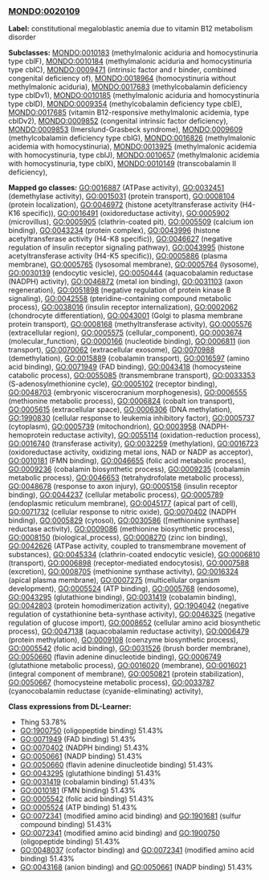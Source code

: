 
### [MONDO:0020109](http://purl.obolibrary.org/obo/MONDO_0020109)
**Label:** constitutional megaloblastic anemia due to vitamin B12 metabolism disorder

**Subclasses:** [MONDO:0010183](http://purl.obolibrary.org/obo/MONDO_0010183) (methylmalonic aciduria and homocystinuria type cblF), [MONDO:0010184](http://purl.obolibrary.org/obo/MONDO_0010184) (methylmalonic aciduria and homocystinuria type cblC), [MONDO:0009471](http://purl.obolibrary.org/obo/MONDO_0009471) (intrinsic factor and r binder, combined congenital deficiency of), [MONDO:0018964](http://purl.obolibrary.org/obo/MONDO_0018964) (homocystinuria without methylmalonic aciduria), [MONDO:0017683](http://purl.obolibrary.org/obo/MONDO_0017683) (methylcobalamin deficiency type cblDv1), [MONDO:0010185](http://purl.obolibrary.org/obo/MONDO_0010185) (methylmalonic aciduria and homocystinuria type cblD), [MONDO:0009354](http://purl.obolibrary.org/obo/MONDO_0009354) (methylcobalamin deficiency type cblE), [MONDO:0017685](http://purl.obolibrary.org/obo/MONDO_0017685) (vitamin B12-responsive methylmalonic acidemia, type cblDv2), [MONDO:0009852](http://purl.obolibrary.org/obo/MONDO_0009852) (congenital intrinsic factor deficiency), [MONDO:0009853](http://purl.obolibrary.org/obo/MONDO_0009853) (Imerslund-Grasbeck syndrome), [MONDO:0009609](http://purl.obolibrary.org/obo/MONDO_0009609) (methylcobalamin deficiency type cblG), [MONDO:0016826](http://purl.obolibrary.org/obo/MONDO_0016826) (methylmalonic acidemia with homocystinuria), [MONDO:0013925](http://purl.obolibrary.org/obo/MONDO_0013925) (methylmalonic acidemia with homocystinuria, type cblJ), [MONDO:0010657](http://purl.obolibrary.org/obo/MONDO_0010657) (methylmalonic acidemia with homocystinuria, type cblX), [MONDO:0010149](http://purl.obolibrary.org/obo/MONDO_0010149) (transcobalamin II deficiency), 

**Mapped go classes:** [GO:0016887](http://purl.obolibrary.org/obo/GO_0016887) (ATPase activity), [GO:0032451](http://purl.obolibrary.org/obo/GO_0032451) (demethylase activity), [GO:0015031](http://purl.obolibrary.org/obo/GO_0015031) (protein transport), [GO:0008104](http://purl.obolibrary.org/obo/GO_0008104) (protein localization), [GO:0046972](http://purl.obolibrary.org/obo/GO_0046972) (histone acetyltransferase activity (H4-K16 specific)), [GO:0016491](http://purl.obolibrary.org/obo/GO_0016491) (oxidoreductase activity), [GO:0005902](http://purl.obolibrary.org/obo/GO_0005902) (microvillus), [GO:0005905](http://purl.obolibrary.org/obo/GO_0005905) (clathrin-coated pit), [GO:0005509](http://purl.obolibrary.org/obo/GO_0005509) (calcium ion binding), [GO:0043234](http://purl.obolibrary.org/obo/GO_0043234) (protein complex), [GO:0043996](http://purl.obolibrary.org/obo/GO_0043996) (histone acetyltransferase activity (H4-K8 specific)), [GO:0046627](http://purl.obolibrary.org/obo/GO_0046627) (negative regulation of insulin receptor signaling pathway), [GO:0043995](http://purl.obolibrary.org/obo/GO_0043995) (histone acetyltransferase activity (H4-K5 specific)), [GO:0005886](http://purl.obolibrary.org/obo/GO_0005886) (plasma membrane), [GO:0005765](http://purl.obolibrary.org/obo/GO_0005765) (lysosomal membrane), [GO:0005764](http://purl.obolibrary.org/obo/GO_0005764) (lysosome), [GO:0030139](http://purl.obolibrary.org/obo/GO_0030139) (endocytic vesicle), [GO:0050444](http://purl.obolibrary.org/obo/GO_0050444) (aquacobalamin reductase (NADPH) activity), [GO:0046872](http://purl.obolibrary.org/obo/GO_0046872) (metal ion binding), [GO:0031103](http://purl.obolibrary.org/obo/GO_0031103) (axon regeneration), [GO:0051898](http://purl.obolibrary.org/obo/GO_0051898) (negative regulation of protein kinase B signaling), [GO:0042558](http://purl.obolibrary.org/obo/GO_0042558) (pteridine-containing compound metabolic process), [GO:0038016](http://purl.obolibrary.org/obo/GO_0038016) (insulin receptor internalization), [GO:0002062](http://purl.obolibrary.org/obo/GO_0002062) (chondrocyte differentiation), [GO:0043001](http://purl.obolibrary.org/obo/GO_0043001) (Golgi to plasma membrane protein transport), [GO:0008168](http://purl.obolibrary.org/obo/GO_0008168) (methyltransferase activity), [GO:0005576](http://purl.obolibrary.org/obo/GO_0005576) (extracellular region), [GO:0005575](http://purl.obolibrary.org/obo/GO_0005575) (cellular_component), [GO:0003674](http://purl.obolibrary.org/obo/GO_0003674) (molecular_function), [GO:0000166](http://purl.obolibrary.org/obo/GO_0000166) (nucleotide binding), [GO:0006811](http://purl.obolibrary.org/obo/GO_0006811) (ion transport), [GO:0070062](http://purl.obolibrary.org/obo/GO_0070062) (extracellular exosome), [GO:0070988](http://purl.obolibrary.org/obo/GO_0070988) (demethylation), [GO:0015889](http://purl.obolibrary.org/obo/GO_0015889) (cobalamin transport), [GO:0016597](http://purl.obolibrary.org/obo/GO_0016597) (amino acid binding), [GO:0071949](http://purl.obolibrary.org/obo/GO_0071949) (FAD binding), [GO:0043418](http://purl.obolibrary.org/obo/GO_0043418) (homocysteine catabolic process), [GO:0055085](http://purl.obolibrary.org/obo/GO_0055085) (transmembrane transport), [GO:0033353](http://purl.obolibrary.org/obo/GO_0033353) (S-adenosylmethionine cycle), [GO:0005102](http://purl.obolibrary.org/obo/GO_0005102) (receptor binding), [GO:0048703](http://purl.obolibrary.org/obo/GO_0048703) (embryonic viscerocranium morphogenesis), [GO:0006555](http://purl.obolibrary.org/obo/GO_0006555) (methionine metabolic process), [GO:0006824](http://purl.obolibrary.org/obo/GO_0006824) (cobalt ion transport), [GO:0005615](http://purl.obolibrary.org/obo/GO_0005615) (extracellular space), [GO:0006306](http://purl.obolibrary.org/obo/GO_0006306) (DNA methylation), [GO:1990830](http://purl.obolibrary.org/obo/GO_1990830) (cellular response to leukemia inhibitory factor), [GO:0005737](http://purl.obolibrary.org/obo/GO_0005737) (cytoplasm), [GO:0005739](http://purl.obolibrary.org/obo/GO_0005739) (mitochondrion), [GO:0003958](http://purl.obolibrary.org/obo/GO_0003958) (NADPH-hemoprotein reductase activity), [GO:0055114](http://purl.obolibrary.org/obo/GO_0055114) (oxidation-reduction process), [GO:0016740](http://purl.obolibrary.org/obo/GO_0016740) (transferase activity), [GO:0032259](http://purl.obolibrary.org/obo/GO_0032259) (methylation), [GO:0016723](http://purl.obolibrary.org/obo/GO_0016723) (oxidoreductase activity, oxidizing metal ions, NAD or NADP as acceptor), [GO:0010181](http://purl.obolibrary.org/obo/GO_0010181) (FMN binding), [GO:0046655](http://purl.obolibrary.org/obo/GO_0046655) (folic acid metabolic process), [GO:0009236](http://purl.obolibrary.org/obo/GO_0009236) (cobalamin biosynthetic process), [GO:0009235](http://purl.obolibrary.org/obo/GO_0009235) (cobalamin metabolic process), [GO:0046653](http://purl.obolibrary.org/obo/GO_0046653) (tetrahydrofolate metabolic process), [GO:0048678](http://purl.obolibrary.org/obo/GO_0048678) (response to axon injury), [GO:0005158](http://purl.obolibrary.org/obo/GO_0005158) (insulin receptor binding), [GO:0044237](http://purl.obolibrary.org/obo/GO_0044237) (cellular metabolic process), [GO:0005789](http://purl.obolibrary.org/obo/GO_0005789) (endoplasmic reticulum membrane), [GO:0045177](http://purl.obolibrary.org/obo/GO_0045177) (apical part of cell), [GO:0071732](http://purl.obolibrary.org/obo/GO_0071732) (cellular response to nitric oxide), [GO:0070402](http://purl.obolibrary.org/obo/GO_0070402) (NADPH binding), [GO:0005829](http://purl.obolibrary.org/obo/GO_0005829) (cytosol), [GO:0030586](http://purl.obolibrary.org/obo/GO_0030586) ([methionine synthase] reductase activity), [GO:0009086](http://purl.obolibrary.org/obo/GO_0009086) (methionine biosynthetic process), [GO:0008150](http://purl.obolibrary.org/obo/GO_0008150) (biological_process), [GO:0008270](http://purl.obolibrary.org/obo/GO_0008270) (zinc ion binding), [GO:0042626](http://purl.obolibrary.org/obo/GO_0042626) (ATPase activity, coupled to transmembrane movement of substances), [GO:0045334](http://purl.obolibrary.org/obo/GO_0045334) (clathrin-coated endocytic vesicle), [GO:0006810](http://purl.obolibrary.org/obo/GO_0006810) (transport), [GO:0006898](http://purl.obolibrary.org/obo/GO_0006898) (receptor-mediated endocytosis), [GO:0007588](http://purl.obolibrary.org/obo/GO_0007588) (excretion), [GO:0008705](http://purl.obolibrary.org/obo/GO_0008705) (methionine synthase activity), [GO:0016324](http://purl.obolibrary.org/obo/GO_0016324) (apical plasma membrane), [GO:0007275](http://purl.obolibrary.org/obo/GO_0007275) (multicellular organism development), [GO:0005524](http://purl.obolibrary.org/obo/GO_0005524) (ATP binding), [GO:0005768](http://purl.obolibrary.org/obo/GO_0005768) (endosome), [GO:0043295](http://purl.obolibrary.org/obo/GO_0043295) (glutathione binding), [GO:0031419](http://purl.obolibrary.org/obo/GO_0031419) (cobalamin binding), [GO:0042803](http://purl.obolibrary.org/obo/GO_0042803) (protein homodimerization activity), [GO:1904042](http://purl.obolibrary.org/obo/GO_1904042) (negative regulation of cystathionine beta-synthase activity), [GO:0046325](http://purl.obolibrary.org/obo/GO_0046325) (negative regulation of glucose import), [GO:0008652](http://purl.obolibrary.org/obo/GO_0008652) (cellular amino acid biosynthetic process), [GO:0047138](http://purl.obolibrary.org/obo/GO_0047138) (aquacobalamin reductase activity), [GO:0006479](http://purl.obolibrary.org/obo/GO_0006479) (protein methylation), [GO:0009108](http://purl.obolibrary.org/obo/GO_0009108) (coenzyme biosynthetic process), [GO:0005542](http://purl.obolibrary.org/obo/GO_0005542) (folic acid binding), [GO:0031526](http://purl.obolibrary.org/obo/GO_0031526) (brush border membrane), [GO:0050660](http://purl.obolibrary.org/obo/GO_0050660) (flavin adenine dinucleotide binding), [GO:0006749](http://purl.obolibrary.org/obo/GO_0006749) (glutathione metabolic process), [GO:0016020](http://purl.obolibrary.org/obo/GO_0016020) (membrane), [GO:0016021](http://purl.obolibrary.org/obo/GO_0016021) (integral component of membrane), [GO:0050821](http://purl.obolibrary.org/obo/GO_0050821) (protein stabilization), [GO:0050667](http://purl.obolibrary.org/obo/GO_0050667) (homocysteine metabolic process), [GO:0033787](http://purl.obolibrary.org/obo/GO_0033787) (cyanocobalamin reductase (cyanide-eliminating) activity), 

**Class expressions from DL-Learner:**

- Thing 53.78%
- [GO:1900750](http://purl.obolibrary.org/obo/GO_1900750) (oligopeptide binding) 51.43%
- [GO:0071949](http://purl.obolibrary.org/obo/GO_0071949) (FAD binding) 51.43%
- [GO:0070402](http://purl.obolibrary.org/obo/GO_0070402) (NADPH binding) 51.43%
- [GO:0050661](http://purl.obolibrary.org/obo/GO_0050661) (NADP binding) 51.43%
- [GO:0050660](http://purl.obolibrary.org/obo/GO_0050660) (flavin adenine dinucleotide binding) 51.43%
- [GO:0043295](http://purl.obolibrary.org/obo/GO_0043295) (glutathione binding) 51.43%
- [GO:0031419](http://purl.obolibrary.org/obo/GO_0031419) (cobalamin binding) 51.43%
- [GO:0010181](http://purl.obolibrary.org/obo/GO_0010181) (FMN binding) 51.43%
- [GO:0005542](http://purl.obolibrary.org/obo/GO_0005542) (folic acid binding) 51.43%
- [GO:0005524](http://purl.obolibrary.org/obo/GO_0005524) (ATP binding) 51.43%
- [GO:0072341](http://purl.obolibrary.org/obo/GO_0072341) (modified amino acid binding) and [GO:1901681](http://purl.obolibrary.org/obo/GO_1901681) (sulfur compound binding) 51.43%
- [GO:0072341](http://purl.obolibrary.org/obo/GO_0072341) (modified amino acid binding) and [GO:1900750](http://purl.obolibrary.org/obo/GO_1900750) (oligopeptide binding) 51.43%
- [GO:0048037](http://purl.obolibrary.org/obo/GO_0048037) (cofactor binding) and [GO:0072341](http://purl.obolibrary.org/obo/GO_0072341) (modified amino acid binding) 51.43%
- [GO:0043168](http://purl.obolibrary.org/obo/GO_0043168) (anion binding) and [GO:0050661](http://purl.obolibrary.org/obo/GO_0050661) (NADP binding) 51.43%


